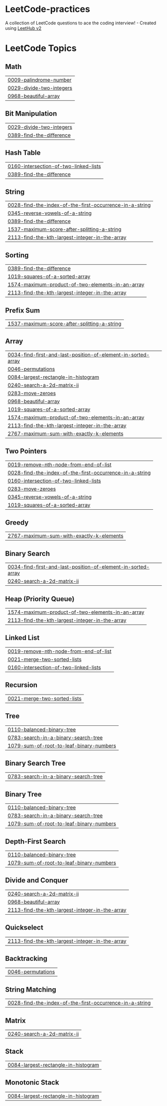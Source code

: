 # LeetCode-practices
A collection of LeetCode questions to ace the coding interview! - Created using [LeetHub v2](https://github.com/arunbhardwaj/LeetHub-2.0)

<!---LeetCode Topics Start-->
# LeetCode Topics
## Math
|  |
| ------- |
| [0009-palindrome-number](https://github.com/nithyanandvk/LeetCode-practices/tree/master/0009-palindrome-number) |
| [0029-divide-two-integers](https://github.com/nithyanandvk/LeetCode-practices/tree/master/0029-divide-two-integers) |
| [0968-beautiful-array](https://github.com/nithyanandvk/LeetCode-practices/tree/master/0968-beautiful-array) |
## Bit Manipulation
|  |
| ------- |
| [0029-divide-two-integers](https://github.com/nithyanandvk/LeetCode-practices/tree/master/0029-divide-two-integers) |
| [0389-find-the-difference](https://github.com/nithyanandvk/LeetCode-practices/tree/master/0389-find-the-difference) |
## Hash Table
|  |
| ------- |
| [0160-intersection-of-two-linked-lists](https://github.com/nithyanandvk/LeetCode-practices/tree/master/0160-intersection-of-two-linked-lists) |
| [0389-find-the-difference](https://github.com/nithyanandvk/LeetCode-practices/tree/master/0389-find-the-difference) |
## String
|  |
| ------- |
| [0028-find-the-index-of-the-first-occurrence-in-a-string](https://github.com/nithyanandvk/LeetCode-practices/tree/master/0028-find-the-index-of-the-first-occurrence-in-a-string) |
| [0345-reverse-vowels-of-a-string](https://github.com/nithyanandvk/LeetCode-practices/tree/master/0345-reverse-vowels-of-a-string) |
| [0389-find-the-difference](https://github.com/nithyanandvk/LeetCode-practices/tree/master/0389-find-the-difference) |
| [1537-maximum-score-after-splitting-a-string](https://github.com/nithyanandvk/LeetCode-practices/tree/master/1537-maximum-score-after-splitting-a-string) |
| [2113-find-the-kth-largest-integer-in-the-array](https://github.com/nithyanandvk/LeetCode-practices/tree/master/2113-find-the-kth-largest-integer-in-the-array) |
## Sorting
|  |
| ------- |
| [0389-find-the-difference](https://github.com/nithyanandvk/LeetCode-practices/tree/master/0389-find-the-difference) |
| [1019-squares-of-a-sorted-array](https://github.com/nithyanandvk/LeetCode-practices/tree/master/1019-squares-of-a-sorted-array) |
| [1574-maximum-product-of-two-elements-in-an-array](https://github.com/nithyanandvk/LeetCode-practices/tree/master/1574-maximum-product-of-two-elements-in-an-array) |
| [2113-find-the-kth-largest-integer-in-the-array](https://github.com/nithyanandvk/LeetCode-practices/tree/master/2113-find-the-kth-largest-integer-in-the-array) |
## Prefix Sum
|  |
| ------- |
| [1537-maximum-score-after-splitting-a-string](https://github.com/nithyanandvk/LeetCode-practices/tree/master/1537-maximum-score-after-splitting-a-string) |
## Array
|  |
| ------- |
| [0034-find-first-and-last-position-of-element-in-sorted-array](https://github.com/nithyanandvk/LeetCode-practices/tree/master/0034-find-first-and-last-position-of-element-in-sorted-array) |
| [0046-permutations](https://github.com/nithyanandvk/LeetCode-practices/tree/master/0046-permutations) |
| [0084-largest-rectangle-in-histogram](https://github.com/nithyanandvk/LeetCode-practices/tree/master/0084-largest-rectangle-in-histogram) |
| [0240-search-a-2d-matrix-ii](https://github.com/nithyanandvk/LeetCode-practices/tree/master/0240-search-a-2d-matrix-ii) |
| [0283-move-zeroes](https://github.com/nithyanandvk/LeetCode-practices/tree/master/0283-move-zeroes) |
| [0968-beautiful-array](https://github.com/nithyanandvk/LeetCode-practices/tree/master/0968-beautiful-array) |
| [1019-squares-of-a-sorted-array](https://github.com/nithyanandvk/LeetCode-practices/tree/master/1019-squares-of-a-sorted-array) |
| [1574-maximum-product-of-two-elements-in-an-array](https://github.com/nithyanandvk/LeetCode-practices/tree/master/1574-maximum-product-of-two-elements-in-an-array) |
| [2113-find-the-kth-largest-integer-in-the-array](https://github.com/nithyanandvk/LeetCode-practices/tree/master/2113-find-the-kth-largest-integer-in-the-array) |
| [2767-maximum-sum-with-exactly-k-elements](https://github.com/nithyanandvk/LeetCode-practices/tree/master/2767-maximum-sum-with-exactly-k-elements) |
## Two Pointers
|  |
| ------- |
| [0019-remove-nth-node-from-end-of-list](https://github.com/nithyanandvk/LeetCode-practices/tree/master/0019-remove-nth-node-from-end-of-list) |
| [0028-find-the-index-of-the-first-occurrence-in-a-string](https://github.com/nithyanandvk/LeetCode-practices/tree/master/0028-find-the-index-of-the-first-occurrence-in-a-string) |
| [0160-intersection-of-two-linked-lists](https://github.com/nithyanandvk/LeetCode-practices/tree/master/0160-intersection-of-two-linked-lists) |
| [0283-move-zeroes](https://github.com/nithyanandvk/LeetCode-practices/tree/master/0283-move-zeroes) |
| [0345-reverse-vowels-of-a-string](https://github.com/nithyanandvk/LeetCode-practices/tree/master/0345-reverse-vowels-of-a-string) |
| [1019-squares-of-a-sorted-array](https://github.com/nithyanandvk/LeetCode-practices/tree/master/1019-squares-of-a-sorted-array) |
## Greedy
|  |
| ------- |
| [2767-maximum-sum-with-exactly-k-elements](https://github.com/nithyanandvk/LeetCode-practices/tree/master/2767-maximum-sum-with-exactly-k-elements) |
## Binary Search
|  |
| ------- |
| [0034-find-first-and-last-position-of-element-in-sorted-array](https://github.com/nithyanandvk/LeetCode-practices/tree/master/0034-find-first-and-last-position-of-element-in-sorted-array) |
| [0240-search-a-2d-matrix-ii](https://github.com/nithyanandvk/LeetCode-practices/tree/master/0240-search-a-2d-matrix-ii) |
## Heap (Priority Queue)
|  |
| ------- |
| [1574-maximum-product-of-two-elements-in-an-array](https://github.com/nithyanandvk/LeetCode-practices/tree/master/1574-maximum-product-of-two-elements-in-an-array) |
| [2113-find-the-kth-largest-integer-in-the-array](https://github.com/nithyanandvk/LeetCode-practices/tree/master/2113-find-the-kth-largest-integer-in-the-array) |
## Linked List
|  |
| ------- |
| [0019-remove-nth-node-from-end-of-list](https://github.com/nithyanandvk/LeetCode-practices/tree/master/0019-remove-nth-node-from-end-of-list) |
| [0021-merge-two-sorted-lists](https://github.com/nithyanandvk/LeetCode-practices/tree/master/0021-merge-two-sorted-lists) |
| [0160-intersection-of-two-linked-lists](https://github.com/nithyanandvk/LeetCode-practices/tree/master/0160-intersection-of-two-linked-lists) |
## Recursion
|  |
| ------- |
| [0021-merge-two-sorted-lists](https://github.com/nithyanandvk/LeetCode-practices/tree/master/0021-merge-two-sorted-lists) |
## Tree
|  |
| ------- |
| [0110-balanced-binary-tree](https://github.com/nithyanandvk/LeetCode-practices/tree/master/0110-balanced-binary-tree) |
| [0783-search-in-a-binary-search-tree](https://github.com/nithyanandvk/LeetCode-practices/tree/master/0783-search-in-a-binary-search-tree) |
| [1079-sum-of-root-to-leaf-binary-numbers](https://github.com/nithyanandvk/LeetCode-practices/tree/master/1079-sum-of-root-to-leaf-binary-numbers) |
## Binary Search Tree
|  |
| ------- |
| [0783-search-in-a-binary-search-tree](https://github.com/nithyanandvk/LeetCode-practices/tree/master/0783-search-in-a-binary-search-tree) |
## Binary Tree
|  |
| ------- |
| [0110-balanced-binary-tree](https://github.com/nithyanandvk/LeetCode-practices/tree/master/0110-balanced-binary-tree) |
| [0783-search-in-a-binary-search-tree](https://github.com/nithyanandvk/LeetCode-practices/tree/master/0783-search-in-a-binary-search-tree) |
| [1079-sum-of-root-to-leaf-binary-numbers](https://github.com/nithyanandvk/LeetCode-practices/tree/master/1079-sum-of-root-to-leaf-binary-numbers) |
## Depth-First Search
|  |
| ------- |
| [0110-balanced-binary-tree](https://github.com/nithyanandvk/LeetCode-practices/tree/master/0110-balanced-binary-tree) |
| [1079-sum-of-root-to-leaf-binary-numbers](https://github.com/nithyanandvk/LeetCode-practices/tree/master/1079-sum-of-root-to-leaf-binary-numbers) |
## Divide and Conquer
|  |
| ------- |
| [0240-search-a-2d-matrix-ii](https://github.com/nithyanandvk/LeetCode-practices/tree/master/0240-search-a-2d-matrix-ii) |
| [0968-beautiful-array](https://github.com/nithyanandvk/LeetCode-practices/tree/master/0968-beautiful-array) |
| [2113-find-the-kth-largest-integer-in-the-array](https://github.com/nithyanandvk/LeetCode-practices/tree/master/2113-find-the-kth-largest-integer-in-the-array) |
## Quickselect
|  |
| ------- |
| [2113-find-the-kth-largest-integer-in-the-array](https://github.com/nithyanandvk/LeetCode-practices/tree/master/2113-find-the-kth-largest-integer-in-the-array) |
## Backtracking
|  |
| ------- |
| [0046-permutations](https://github.com/nithyanandvk/LeetCode-practices/tree/master/0046-permutations) |
## String Matching
|  |
| ------- |
| [0028-find-the-index-of-the-first-occurrence-in-a-string](https://github.com/nithyanandvk/LeetCode-practices/tree/master/0028-find-the-index-of-the-first-occurrence-in-a-string) |
## Matrix
|  |
| ------- |
| [0240-search-a-2d-matrix-ii](https://github.com/nithyanandvk/LeetCode-practices/tree/master/0240-search-a-2d-matrix-ii) |
## Stack
|  |
| ------- |
| [0084-largest-rectangle-in-histogram](https://github.com/nithyanandvk/LeetCode-practices/tree/master/0084-largest-rectangle-in-histogram) |
## Monotonic Stack
|  |
| ------- |
| [0084-largest-rectangle-in-histogram](https://github.com/nithyanandvk/LeetCode-practices/tree/master/0084-largest-rectangle-in-histogram) |
<!---LeetCode Topics End-->